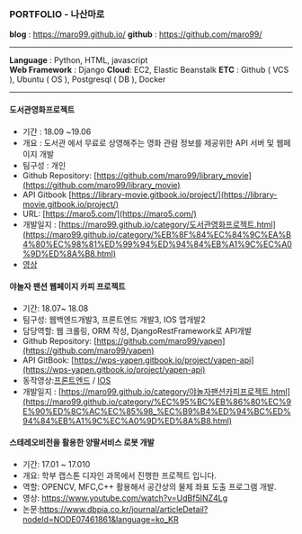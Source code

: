 ### PORTFOLIO - 나산마로      

**blog** : https://maro99.github.io/
**github** : https://github.com/maro99/

---

**Language** : Python, HTML, javascript    
**Web Framework** : Django
**Cloud**: EC2, Elastic Beanstalk
**ETC**  : Github ( VCS ), Ubuntu ( OS ), Postgresql ( DB ), Docker   

---  

#### 도서관영화프로젝트
- 기간 : 18.09 ~19.06  
- 개요 : 도서관 에서 무료로 상영해주는 영화 관람 정보를 제공위한 API 서버 및 웹페이지 개발  
- 팀구성 : 개인       
- Github Repository: [https://github.com/maro99/library_movie](https://github.com/maro99/library_movie)    
- API Gitbook [https://library-movie.gitbook.io/project/](https://library-movie.gitbook.io/project/)    
- URL: [https://maro5.com/](https://maro5.com/)       
- 개발일지 : [https://maro99.github.io/category/도서관영화프로젝트.html](https://maro99.github.io/category/%EB%8F%84%EC%84%9C%EA%B4%80%EC%98%81%ED%99%94%ED%94%84%EB%A1%9C%EC%A0%9D%ED%8A%B8.html)
- [영상](https://www.youtube.com/watch?v=J6XzSZ-PZSA)   

#### 야놀자 팬션 웹페이지 카피 프로젝트     
- 기간: 18.07~ 18.08    
- 팀구성: 웹백엔드개발3, 프론트엔드 개발3, IOS 앱개발2        
- 담당역할: 웹 크롤링,  ORM 작성, DjangoRestFramework로 API개발  
- Github Repository: [https://github.com/maro99/yapen](https://github.com/maro99/yapen)        
- API GitBook: [https://wps-yapen.gitbook.io/project/yapen-api](https://wps-yapen.gitbook.io/project/yapen-api)  
- 동작영상:[프론트엔드](https://www.youtube.com/watch?v=iRWqEuFkBO0) /  [IOS](https://youtu.be/qp6UFCmVl1o)    
- 개발일지 : [https://maro99.github.io/category/야놀자팬션카피프로젝트.html](https://maro99.github.io/category/%EC%95%BC%EB%86%80%EC%9E%90%ED%8C%AC%EC%85%98_%EC%B9%B4%ED%94%BC%ED%94%84%EB%A1%9C%EC%A0%9D%ED%8A%B8.html)    


#### 스테레오비전을 활용한 양팔서비스 로봇 개발
- 기간: 17.01 ~ 17.010
- 개요: 학부 캡스톤 디자인 과목에서 진행한 프로젝트 입니다. 
- 역할: OPENCV, MFC,C++ 활용해서 공간상의 물체 좌표 도출 프로그램 개발.      
- 영상: https://www.youtube.com/watch?v=UdBf5INZ4Lg			
- 논문:https://www.dbpia.co.kr/journal/articleDetail?nodeId=NODE07461861&language=ko_KR​
